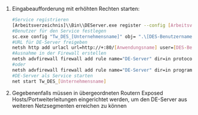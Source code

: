 1. Eingabeaufforderung mit erhöhten Rechten starten:
   ```bash
   #Service registrieren
   [Arbeitsverzeichnis]\\Bin\\DEServer.exe register --config [Arbeitsverzeichnis]\\Cfg\\[Config].xml --name [Unternehmensname]
   #Benutzer für den Service festlegen
   sc.exe config "Tw_DES_[Unternehmensname]" obj= ".\[DES-Benutzername]" password= "[DES-Passwort]"
   #URL für DE-Server freigeben
   netsh http add urlacl url=http://+:80/[Anwendungsname] user=[DES-Benutzername] listen=yes
   #Ausnahme in der Firewall erstellen
   netsh advfirewall firewall add rule name="DE-Server" dir=in protocol=TCP localport=80 action=allow
   #oder
   netsh advfirewall firewall add rule name="DE-Server" dir=in program="[Arbeitsverzeichnis]\\Bin\\DE-Server.exe" action=allow
   #DE-Server als Service starten
   net start Tw_DES_[Unternehmensname]
   ```
2. Gegebenenfalls müssen in übergeordneten Routern Exposed Hosts/Portweiterleitungen eingerichtet werden, um den DE-Server aus weiteren Netzsegmenten erreichen zu können